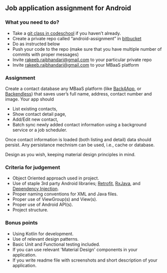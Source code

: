 ## Job application assignment for Android

### What you need to do?

* Take a [git class in codeschool](https://www.codeschool.com/courses/try-git) if you haven’t already.
* Create a private repo called “android-assignment” in [bitbucket](https://bitbucket.org)
* Do as instructed below
* Push your code to the repo (make sure that you have multiple number of commits with proper messages) 
* Invite rakeeb.rajbhandari@gmail.com to your particular private repo
* Invite rakeeb.rajbhandari@gmail.com to your MBaaS platform

### Assignment

Create a contact database any MBaaS platform (like [Back4App](https://www.back4app.com/), or [Backendless](https://backendless.com/)) that saves user’s full name, address, contact number and image. Your app should
* List existing contacts,
* Show contact detail page,
* Add/Edit new contact,
* Batch sync newly added contact information using a background service or a job scheduler.

Once contact information is loaded (both listing and detail) data should persist. Any persistance mechnism can be used, i.e., cache or database.

Design as you wish, keeping material design principles in mind.

### Criteria for judgement

* Object Oriented approach used in project.
* Use of staple 3rd party Android libraries; [Retrofit](http://square.github.io/retrofit/), [RxJava](https://github.com/ReactiveX/RxJava), and [Dependency Injection](https://google.github.io/dagger/).
* Proper naming conventions for XML and Java files.
* Proper use of ViewGroup(s) and View(s).
* Proper use of Android API(s).
* Project structure.


### Bonus points

* Using Kotlin for development.
* Use of relevant design patterns.
* Basic Unit and Functional testing included.
* If you can use relevant 'Material Design' components in your application.
* If you write readme file with screenshots and short description of your application.
